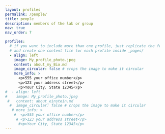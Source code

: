 ```yaml
---
layout: profiles
permalink: /people/
title: people
description: members of the lab or group
nav: true
nav_order: 7

profiles:
  # if you want to include more than one profile, just replicate the following block
  # and create one content file for each profile inside _pages/
  - align: left
    image: My_profile_photo.jpeg
    content: about_my_Bio.md
    image_circular: false # crops the image to make it circular
    more_info: >
      <p>555 your office number</p>
      <p>123 your address street</p>
      <p>Your City, State 12345</p>
#  - align: left
#    image: My_profile_photo.jpeg
 #   content: about_einstein.md
  #  image_circular: false # crops the image to make it circular
   # more_info: >
    #  <p>555 your office number</p>
     # <p>123 your address street</p>
      #<p>Your City, State 12345</p>
---
```

